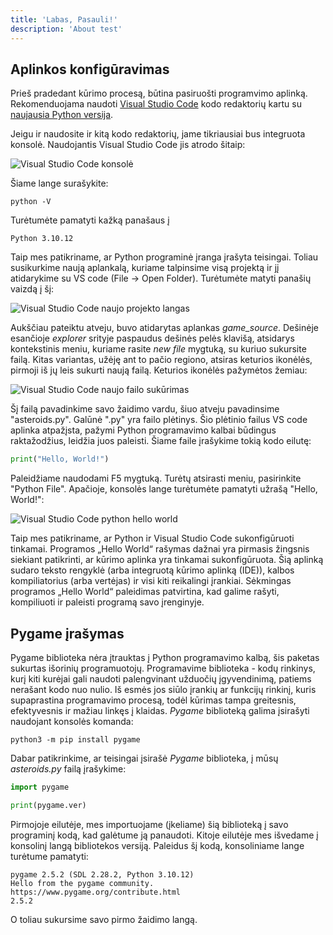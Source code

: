 ```yaml
---
title: 'Labas, Pasauli!'
description: 'About test'
---
```


## Aplinkos konfigūravimas

Prieš pradedant kūrimo procesą, būtina pasiruošti programvimo aplinką. Rekomenduojama naudoti [Visual Studio Code](https://code.visualstudio.com/) kodo redaktorių kartu su [naujausia Python versija](https://www.python.org/downloads/).

Jeigu ir naudosite ir kitą kodo redaktorių, jame tikriausiai bus integruota konsolė. Naudojantis Visual Studio Code jis atrodo šitaip:

![Visual Studio Code konsolė](/content_images/vs_code_console.png)

Šiame lange surašykite:

```shell
python -V
```

Turėtumėte pamatyti kažką panašaus į

```shell
Python 3.10.12
```

Taip mes patikriname, ar Python programinė įranga įrašyta teisingai. Toliau susikurkime naują aplankalą, kuriame talpinsime visą projektą ir jį atidarykime su VS code (File -> Open Folder). Turėtumėte matyti panašių vaizdą į šį:

![Visual Studio Code naujo projekto langas](/content_images/vs_code_new_project.png)

Aukščiau pateiktu atveju, buvo atidarytas aplankas *game_source*. Dešinėje esančioje *explorer* srityje paspaudus dešinės pelės klavišą, atsidarys kontekstinis meniu, kuriame rasite *new file* mygtuką, su kuriuo sukursite failą. Kitas variantas, užėję ant to pačio regiono, atsiras keturios ikonėlės, pirmoji iš jų leis sukurti naują failą. Keturios ikonėlės pažymėtos žemiau:

![Visual Studio Code naujo failo sukūrimas](/content_images/vs_code_new_file.png)

Šį failą pavadinkime savo žaidimo vardu, šiuo atveju pavadinsime "asteroids.py". Galūnė ".py" yra failo plėtinys. Šio plėtinio failus VS code aplinka atpažįsta, pažymi Python programavimo kalbai būdingus raktažodžius, leidžia juos paleisti. Šiame faile įrašykime tokią kodo eilutę:

```python
print("Hello, World!")
```

Paleidžiame naudodami F5 mygtuką. Turėtų atsirasti meniu, pasirinkite "Python File". Apačioje, konsolės lange turėtumėte pamatyti užrašą "Hello, World!":

![Visual Studio Code python hello world](/content_images/vs_code_hello_world.png)

Taip mes patikriname, ar Python ir Visual Studio Code sukonfigūruoti tinkamai. Programos „Hello World“ rašymas dažnai yra pirmasis žingsnis siekiant patikrinti, ar kūrimo aplinka yra tinkamai sukonfigūruota. Šią aplinką sudaro teksto rengyklė (arba integruotą kūrimo aplinką (IDE)), kalbos kompiliatorius (arba vertėjas) ir visi kiti reikalingi įrankiai. Sėkmingas programos „Hello World“ paleidimas patvirtina, kad galime rašyti, kompiliuoti ir paleisti programą savo įrenginyje.

## Pygame įrašymas

Pygame biblioteka nėra įtrauktas į Python programavimo kalbą, šis paketas sukurtas išorinių programuotojų. Programavime biblioteka - kodų rinkinys, kurį kiti kurėjai gali naudoti palengvinant užduočių įgyvendinimą, patiems nerašant kodo nuo nulio. Iš esmės jos siūlo įrankių ar funkcijų rinkinį, kuris supaprastina programavimo procesą, todėl kūrimas tampa greitesnis, efektyvesnis ir mažiau linkęs į klaidas. *Pygame* biblioteką galima įsirašyti naudojant konsolės komanda:

```shell
python3 -m pip install pygame
```

Dabar patikrinkime, ar teisingai įsirašė *Pygame* biblioteka, į mūsų *asteroids.py* failą įrašykime:

```python
import pygame

print(pygame.ver)
```

Pirmojoje eilutėje, mes importuojame (įkeliame) šią biblioteką į savo programinį kodą, kad galėtume ją panaudoti. Kitoje eilutėje mes išvedame į konsolinį langą bibliotekos versiją. Paleidus šį kodą, konsoliniame lange turėtume pamatyti:

```shell
pygame 2.5.2 (SDL 2.28.2, Python 3.10.12)
Hello from the pygame community. https://www.pygame.org/contribute.html
2.5.2
```

O toliau sukursime savo pirmo žaidimo langą.